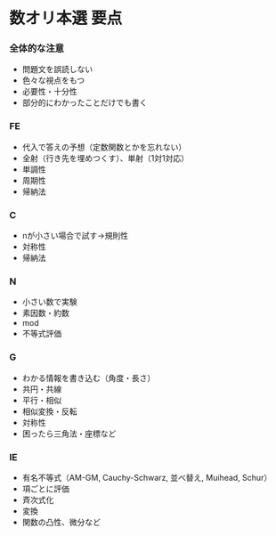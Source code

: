 # 数オリ本選 要点
### 全体的な注意
- 問題文を誤読しない
- 色々な視点をもつ
- 必要性・十分性
- 部分的にわかったことだけでも書く

### FE
- 代入で答えの予想（定数関数とかを忘れない）
- 全射（行き先を埋めつくす）、単射（1対1対応）
- 単調性
- 周期性
- 帰納法

### C
- nが小さい場合で試す→規則性
- 対称性
- 帰納法

### N
- 小さい数で実験
- 素因数・約数
- mod
- 不等式評価

### G
- わかる情報を書き込む（角度・長さ）
- 共円・共線
- 平行・相似
- 相似変換・反転
- 対称性
- 困ったら三角法・座標など

### IE
- 有名不等式（AM-GM, Cauchy-Schwarz, 並べ替え, Muihead, Schur）
- 項ごとに評価
- 斉次式化
- 変換
- 関数の凸性、微分など
